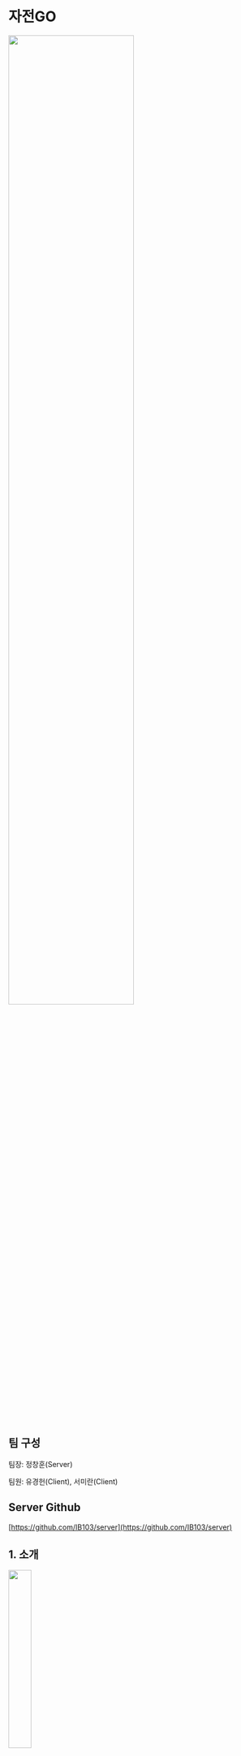# 자전GO
<img width="70%" src="https://github.com/IB103/client/assets/92325898/8e798d97-9923-4765-a077-d0921de7ae2e"/>

## 팀 구성
팀장: 정창훈(Server)

팀원: 유경헌(Client), 서미란(Client)

## Server Github
[https://github.com/IB103/server](https://github.com/IB103/server)

## 1. 소개

<img width="30%" src="https://github.com/IB103/client/assets/92325898/a2d184b8-0c83-4ac5-8d9e-674896055cce"/>

### 자전GO는 자전거타는 사람들을 위한 코스 공유 커뮤니티 어플리케이션입니다.

### 주요 기능:
- 직접 주행하거나 장소 검색을 이용하여 자전거 코스를 만든 후 커뮤니티에 만든 코스를 공유할 수 있습니다.
- 주행 기록을 저장할 수 있고, 유저는 주행 누적 통계를 확인할 수 있습니다.
- 특정 장소를 검색하여 현 위치에서 해당 장소까지 자전거 길 찾기를 하거나 장소 관련 정보를 확인할 수 있습니다.
- 지역을 선택하여 원하는 지역의 인기 자전거 코스를 추천받을 수 있습니다.
- 게시판을 통해 다른 유저와 소통하거나 다른 유저가 공유한 코스를 조회할 수 있습니다.

### 구조 및 사용된 언어, 개발 도구:

- 구조

    <img width="80%" src="https://github.com/IB103/client/assets/92325898/d16f0595-13ad-4588-a09b-a769edb2162d"/>
    
- 사용된 언어, 개발 도구
    - 개발 언어: Kotlin, Java, SQL
    - 개발 도구: Android Studio, IntelliJ
    - 개발 환경: Amazon Lightsail, MySQL, Spring Boot
    - 주요 기술: RestAPI

## 2. 상세 기능
### 홈
앱의 메인 화면입니다.
|앱 시작|코스만들기1|코스만들기2|
|:---:|:---:|:---:|
|<img width="230" src="https://github.com/IB103/client/assets/92325898/0859372f-ba5d-4574-9992-7332ba30e308"/>|<img width="230" src="https://github.com/IB103/client/assets/92325898/15670d0f-0252-4fdf-90ae-71b0f392e463"/>|<img width="230" src="https://github.com/IB103/client/assets/92325898/60385915-8740-4969-8533-c3e6bc116cff"/>|
- 앱 시작: 앱을 실행하면 로고 이후에 로그인 상태창과 라이딩 버튼, 코스만들기 버튼, 현 위치의 날씨 정보, 거리 기록 순위 등을 보여줍니다.
- 코스만들기: 장소를 선택하면 자전거 길찾기를 통해 코스를 만들어주고 이를 게시판에 공유할 수 있습니다.

### 추천
선택한 지역에 등록된 코스를 좋아요 순으로 추천해줍니다.
|코스 상세|지역 변경|
|:---:|:---:|
|<img width="230" src="https://github.com/IB103/client/assets/92325898/104252e6-f8a1-463c-bfa3-04bc5dd495c8"/>|<img width="230" src="https://github.com/IB103/client/assets/92325898/a166b6ff-a41a-4b60-bbbe-6683180c8f17"/>|
- 코스 상세: 장소의 위치와 경로를 확인할 수 있으며 정보 조회와 길찾기 기능을 제공합니다. 하단의 버튼을 클릭하면 게시글로 이동합니다.
- 위치 변경: 지도에서 기준 지역를 선택할 수 있고 선택한 지역의 코스를 추천받을 수 있습니다.

### 지도
지도를 보여줍니다.
|장소 검색|길찾기|경유지 길찾기|자전거 도로, 지우기|
|:---:|:---:|:---:|:---:|
|<img width="250" src="https://github.com/IB103/client/assets/92325898/eb05a178-9afb-4c22-a2a8-8f9a003949ca"/>|<img width="250" src="https://github.com/IB103/client/assets/92325898/5bea4f94-5967-4772-886e-4a36b0fa9ed3"/>|<img width="250" src="https://github.com/IB103/client/assets/92325898/15d7f7df-55bf-4f5d-962b-e9168a2a5ae8"/>|<img width="250" src="https://github.com/IB103/client/assets/92325898/21ed0ee3-0a64-4c7f-96e5-055a9c43db5a"/>|
- 장소 검색: 키워드로 검색하면 결과로 나온 장소들을 사진과 함께 보여줍니다. 정보 조회와 길찾기가 가능합니다.
- 길찾기: 위치 추적을 활성화하고 길찾기를 하면 현재 위치에서 선택한 장소까지 자전거 추천 경로를 보여줍니다.
- 경유지 길찾기: 경유지를 추가하여 길찾기를 할 수 있습니다.
- 자전거 도로: 자전거도로와 자전거 보관소를 지도에 표시합니다.
- 지우기: 지도에 그려진 모든 정보를 지웁니다.

### 커뮤니티
게시글과 코스글을 보여줍니다. 
|글 작성|좋아요, 스크랩, 댓글|이미지 확대, 다운로드|글 검색|
|:---:|:---:|:---:|:---:|
|<img width="250" src="https://github.com/IB103/client/assets/92325898/fbf68258-09fe-4d6e-95bb-2c64c156a755"/>|<img width="250" src="https://github.com/IB103/client/assets/92325898/1c64ea80-d01b-4f88-8492-7d820e221387"/>|<img width="250" src="https://github.com/IB103/client/assets/92325898/bcda7ebb-6934-4299-9997-8ddd6589566a"/>|<img width="250" src="https://github.com/IB103/client/assets/92325898/6bef0f86-dfc3-42d0-b60f-a7883ee656a4"/>|
- 글 작성: 제목과 내용, 이미지를 등록하여 글을 작성합니다. 작성자는 수정과 삭제가 가능합니다. 
- 좋아요, 스크랩: 좋아요 버튼과 스크랩 버튼입니다. 
- 댓글, 대댓글: 댓글과 대댓글을 작성할 수 있으며 작성자만 수정과 삭제가 가능합니다.
- 이미지 확대, 다운로드: 이미지를 크게 볼 수 있으며 다운로드가 가능합니다.
- 글 검색: 내용과 작성자로 글을 검색하여 조회할 수 있습니다.

### 마이페이지
사용자에 관한 정보를 표시하고 설정합니다.
|회원가입|프로필 사진 변경, 닉네임 변경|비밀번호 변경|
|:---:|:---:|:---:|
|<img width="230" src="https://github.com/IB103/client/assets/92325898/181ea6f9-97de-4de6-b841-0407a07bdc49"/>|<img width="230" src="https://github.com/IB103/client/assets/92325898/9153ffed-86f4-4b2d-8ef4-a79c7d63b6ae"/>|<img width="230" src="https://github.com/IB103/client/assets/92325898/3e87c23f-1e5b-4402-83fc-bb382775bf09"/>|
|내가 쓴 글, 스크랩한 글|그래프 조정|로그인 요청|
|<img width="230" src="https://github.com/IB103/client/assets/92325898/ab550e8d-746a-44a2-ab4f-8ba9f485d017"/>|<img width="230" src="https://github.com/IB103/client/assets/92325898/14b9be19-19b8-43d5-bd2b-6c87e0d25da1"/>|<img width="230" src="https://github.com/IB103/client/assets/92325898/25186fff-33b2-4221-9d4b-a45f37271839"/>|
- 회원가입: 이메일, 비밀번호, 닉네임, 성명, 생년월일 등을 입력하고 회원가입합니다. 이때 이메일과 닉네임은 중복체크가 필요합니다.
- 나의 정보 수정하기:
    - 프로필 사진 변경: 프로필 사진을 변경합니다.
    - 닉네임 변경: 중복체크 이후 닉네임을 변경합니다.
    - 비밀번호 변경: 이메일로 받은 인증코드를 입력한 후 비밀번호를 변경합니다.
- 내가 쓴 글, 스크랩한 글: 작성한 글과 스크랩한 글을 확인할 수 있습니다.
- 그래프 조정: 그래프 기준 값을 변경하여 조회할 수 있습니다.
- 로그인 요청: 로그인이 필요한 기능은 로그아웃 상태일 시 로그인을 요청합니다.

    
## 3. 기대 효과
- 처음 가보는 지역에서도 인기있는 자전거 코스를 선택하여 주행할 수 있습니다.
- 다른 사람들에게 자신만의 자전거 코스를 추천할 수 있습니다.
- 자전거를 탔던 기록 통계를 통해 운동량을 확인할 수 있습니다.
- 자전거 전용 길 찾기를 통해 주행 시 가장 효율적인 경로를 이용할 수 있습니다.
- 커뮤니티를 통해 자전거에 관한 정보를 공유할 수 있습니다.
